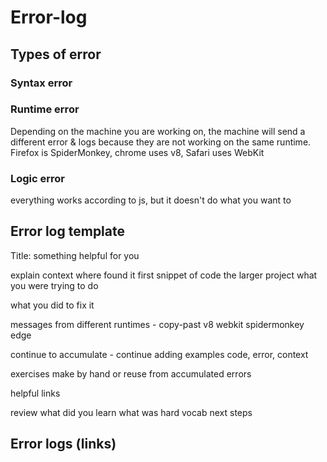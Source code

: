 # Error-log

## Types of error

### Syntax error

### Runtime error
Depending on the machine you are working on, the machine will send a different error & logs because they are not working on the same runtime. Firefox is SpiderMonkey, chrome uses v8, Safari uses WebKit

### Logic error
everything works according to js, but it doesn't do what you want to

## Error log template
Title: something helpful for you

explain context where found it first
	snippet of code
	the larger project
	what you were trying to do
	
what you did to fix it

messages from different runtimes
	- copy-past
	v8
	webkit
	spidermonkey
	edge
	
continue to accumulate
	- continue adding examples
	code, error, context

exercises
	make by hand
	or reuse from accumulated errors

helpful links	

review
	what did you learn
	what was hard
	vocab
	next steps
  ## Error logs (links)
